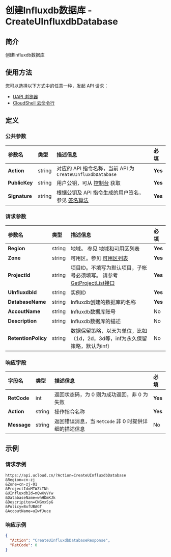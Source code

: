 # 创建Influxdb数据库 - CreateUInfluxdbDatabase

## 简介

创建Influxdb数据库






## 使用方法

您可以选择以下方式中的任意一种，发起 API 请求：
- [UAPI 浏览器](https://console.ucloud.cn/uapi/detail?id=CreateUInfluxdbDatabase)
- [CloudShell 云命令行](https://shell.ucloud.cn/)


## 定义

### 公共参数

| 参数名 | 类型 | 描述信息 | 必填 |
|:---|:---|:---|:---|
| **Action**     | string  | 对应的 API 指令名称，当前 API 为 `CreateUInfluxdbDatabase`                        | **Yes** |
| **PublicKey**  | string  | 用户公钥，可从 [控制台](https://console.ucloud.cn/uapi/apikey) 获取                                             | **Yes** |
| **Signature**  | string  | 根据公钥及 API 指令生成的用户签名，参见 [签名算法](api/summary/signature.md)  | **Yes** |

### 请求参数

| 参数名 | 类型 | 描述信息 | 必填 |
|:---|:---|:---|:---|
| **Region** | string | 地域。 参见 [地域和可用区列表](https://docs.ucloud.cn/api/summary/regionlist) |**Yes**|
| **Zone** | string | 可用区。参见 [可用区列表](https://docs.ucloud.cn/api/summary/regionlist) |**Yes**|
| **ProjectId** | string | 项目ID。不填写为默认项目，子帐号必须填写。 请参考[GetProjectList接口](https://docs.ucloud.cn/api/summary/get_project_list) |**Yes**|
| **UInfluxdbId** | string | 实例ID |**Yes**|
| **DatabaseName** | string | Influxdb创建的数据库的名称 |**Yes**|
| **AccoutName** | string | Influxdb数据库账号 |No|
| **Description** | string | Influxdb数据库的描述 |No|
| **RetentionPolicy** | string | 数据保留策略，以天为单位，比如（1d，2d，3d等，inf为永久保留策略，默认为inf） |No|

### 响应字段

| 字段名 | 类型 | 描述信息 | 必填 |
|:---|:---|:---|:---|
| **RetCode** | int | 返回状态码，为 0 则为成功返回，非 0 为失败 |**Yes**|
| **Action** | string | 操作指令名称 |**Yes**|
| **Message** | string | 返回错误消息，当 `RetCode` 非 0 时提供详细的描述信息 |No|




## 示例

### 请求示例
    
```
https://api.ucloud.cn/?Action=CreateUInfluxdbDatabase
&Region=cn-zj
&Zone=cn-zj-01
&ProjectId=MTWZiTNh
&UInfluxdbId=nQwXyVYw
&DatabaseName=whHDmKJk
&Descripiton=CNGmxSpG
&Policy=BxfUBAGT
&AccoutName=uIwfJuce
```

### 响应示例
    
```json
{
  "Action": "CreateUInfluxdbDatabaseResponse",
  "RetCode": 0
}
```





